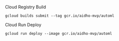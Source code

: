 Cloud Registry Build

```
gcloud builds submit --tag gcr.io/aidho-mvp/automl
```

Cloud Run Deploy

```
gcloud run deploy --image gcr.io/aidho-mvp/automl
```